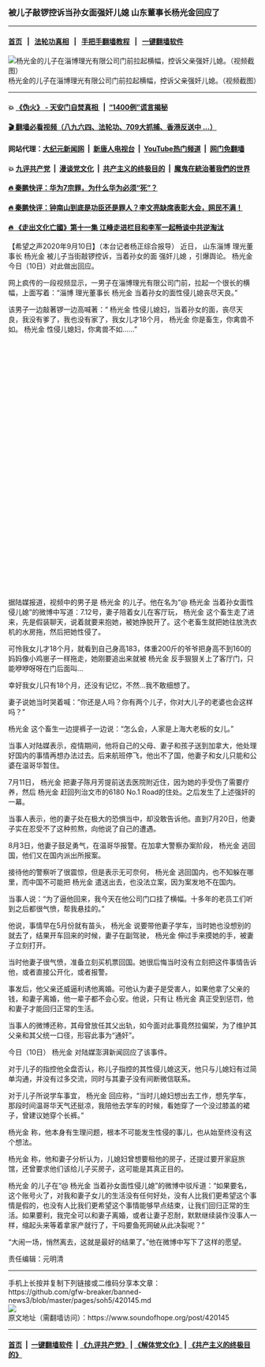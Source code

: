 ### 被儿子敲锣控诉当孙女面强奸儿媳 山东董事长杨光金回应了
------------------------

#### [首页](https://github.com/gfw-breaker/banned-news3/blob/master/README.md) &nbsp;&nbsp;|&nbsp;&nbsp; [法轮功真相](https://github.com/begood0513/basic/blob/master/README.md)  &nbsp;&nbsp;|&nbsp;&nbsp; [手把手翻墙教程](https://github.com/gfw-breaker/guides/wiki)  &nbsp;&nbsp;|&nbsp;&nbsp; [一键翻墙软件](https://github.com/gfw-breaker/nogfw/blob/master/README.md)  



<div><img alt="杨光金的儿子在淄博理光有限公司门前拉起横幅，控诉父亲强奸儿媳。（视频截图）" src="https://img.soundofhope.org/2020-09/yanggj-1599728702328.png"/>
<br/><figcaption class="caption">
 杨光金的儿子在淄博理光有限公司门前拉起横幅，控诉父亲强奸儿媳。（视频截图）
</figcaption></div><hr/>

#### 💥 [《伪火》 - 天安门自焚真相 ](http://141.164.51.119:10000/videos/blog/weihuo.html)&nbsp; |&nbsp; [“1400例”谎言揭秘  ](http://141.164.51.119:10000/videos/blog/jiexi1400.html)

#### [ 🎬  翻墙必看视频（八九六四、法轮功、709大抓捕、香港反送中 ...）](https://github.com/gfw-breaker/links/blob/master/banned.md)

#### 网站代理：[大纪元新闻网](http://167.172.10.89:10080/gb/) &nbsp;|&nbsp; [新唐人电视台](http://167.172.10.89:8808/gb/)  &nbsp;|&nbsp; [YouTube热门频道](http://158.247.203.241/youtube.html) &nbsp;|&nbsp; [网门免翻墙](http://158.247.203.241:11000/show.aspx?name=ogHome)

#### 💥 [九评共产党](http://141.164.51.119:10000/videos/res/jiuping/)&nbsp; |&nbsp; [漫谈党文化](http://141.164.51.119:10000/videos/res/mtdwh/)&nbsp; |&nbsp; [共产主义的终极目的](http://141.164.51.119:10000/videos/res/zjmd/)&nbsp; |&nbsp; [魔鬼在統治著我們的世界](http://141.164.51.119:10000/videos/res/TheSpecter/)  

#### [ 🔥  秦鹏快评：华为7宗罪，为什么华为必须“死”？](http://141.164.51.119:10000/videos/news/qp01.html)

#### [ 🔥  秦鹏快评：钟南山到底是功臣还是罪人？李文亮缺席表彰大会，网民不满！](http://141.164.51.119:10000/videos/news/qp02.html)

#### [ 🔥  《走出文化亡國》第十一集 江峰走进栏目和李军一起畅谈中共逆淘汰](http://141.164.51.119:10000/videos/news/../res/zcwhwg/index.html)

<div><div class="Content__Wrapper sc-1bvya0-0 grZQxZ">
 <p class="meta-top">
  <span class="meta">
   【希望之声2020年9月10日】（本台记者杨正综合报导）
  </span>
  近日，
  <ok href="/term/372058">
   山东淄博
  </ok>
  <ok href="/term/372061">
   理光董事长
  </ok>
  <ok href="/term/372064">
   杨光金
  </ok>
  被儿子当街敲锣控诉，当着孙女的面
  <ok href="/term/372070">
   强奸儿媳
  </ok>
  ，引爆舆论。
  <ok href="/term/372064">
   杨光金
  </ok>
  今日（10日）对此做出回应。
 </p>
 <p>
  网上疯传的一段视频显示，一男子在淄博理光有限公司门前，拉起一个很长的横幅，上面写着：“淄博
  <ok href="/term/372061">
   理光董事长
  </ok>
  <ok href="/term/372064">
   杨光金
  </ok>
  当着孙女的面性侵儿媳丧尽天良。”
 </p>
 <p>
  该男子一边敲著锣一边高喊著：“
  <ok href="/term/372064">
   杨光金
  </ok>
  性侵儿媳妇，当着孙女的面，丧尽天良，我没有爹了，我也没有家了，我女儿才18个月，
  <ok href="/term/372064">
   杨光金
  </ok>
  你是畜生，你禽兽不如。
  <ok href="/term/372064">
   杨光金
  </ok>
  性侵儿媳妇，你禽兽不如……”
 </p>
 <div class="soh-embed">
  <div class="soh-embed-inner">
   <div class="iframely-embed" style="max-width: 550px;">
    <div class="iframely-responsive" style="padding-bottom: 100%;">
    </div>
   </div>
  </div>
 </div>
 <p>
  据陆媒报道，视频中的男子是
  <ok href="/term/372064">
   杨光金
  </ok>
  的儿子。他在名为“@
  <ok href="/term/372064">
   杨光金
  </ok>
  当着孙女面性侵儿媳”的微博中写道：7.12号，妻子陪着女儿在客厅玩，
  <ok href="/term/372064">
   杨光金
  </ok>
  这个畜生走了进来，先是假装聊天，说着就要来抱她，被她挣脱开了。这个老畜生就把她往放洗衣机的水房拖，然后把她性侵了。
 </p>
 <div class="AD_Embed__Wrap-sc-1xslmin-0 igMuqX module desktop">
  <div>
  </div>
 </div>
 <p>
  可怜我女儿才18个月，就看到自己身高183，体重200斤的爷爷把身高不到160的妈妈像小鸡崽子一样拖走，她刚要追出来就被
  <ok href="/term/372064">
   杨光金
  </ok>
  反手狠狠关上了客厅门，只能咿咿呀呀在门后面叫…
 </p>
 <p>
  幸好我女儿只有18个月，还没有记忆，不然…我不敢细想了。
 </p>
 <p>
  妻子说她当时哭着喊：”你还是人吗？你有两个儿子，你对大儿子的老婆也会这样吗？”
 </p>
 <p>
  <ok href="/term/372064">
   杨光金
  </ok>
  这个畜生一边提裤子一边说：“怎么会，人家是上海大老板的女儿。”
 </p>
 <p>
  当事人对陆媒表示，疫情期间，他将自己的父母、妻子和孩子送到加拿大，他处理好国内的事情再想办法过去。后来航班停飞，他出不了国，他妻子和女儿只能和公婆在温哥华暂住。
 </p>
 <p>
  7月11日，
  <ok href="/term/372064">
   杨光金
  </ok>
  把妻子陈月芳提前送去医院附近住，因为她的手受伤了需要疗养，然后
  <ok href="/term/372064">
   杨光金
  </ok>
  赶回列治文市的6180 No.1 Road的住处。之后发生了上述强奸的一幕。
 </p>
 <p>
  当事人表示，他的妻子处在极大的恐惧当中，却没敢告诉他。直到7月20日，他妻子实在忍受不了这种煎熬，向他说了自己的遭遇。
 </p>
 <p>
  8月3日，他妻子鼓足勇气，在温哥华报警。在加拿大警察办案阶段，
  <ok href="/term/372064">
   杨光金
  </ok>
  逃回国，他们又在国内派出所报案。
 </p>
 <p>
  接待他的警察听了很震惊，但是表示无可奈何，
  <ok href="/term/372064">
   杨光金
  </ok>
  逃回国内，也不知躲在哪里，而中国不可能把
  <ok href="/term/372064">
   杨光金
  </ok>
  遣送出去，也没法立案，因为案发地不在国内。
 </p>
 <p>
  当事人说：“为了逼他回来，我今天在他公司门口挂了横幅。十多年的老员工们听到之后都很气愤，帮我悬挂的。”
 </p>
 <p>
  他说，事情早在5月份就有苗头，
  <ok href="/term/372064">
   杨光金
  </ok>
  说要带他妻子学车，当时她也没想别的就去了，结果开车回来的时候，妻子在副驾驶，
  <ok href="/term/372064">
   杨光金
  </ok>
  伸过手来摸她的手，被妻子立刻打开。
 </p>
 <p>
  当时他妻子很气愤，准备立刻买机票回国。她很后悔当时没有立刻把这件事情告诉他，或者直接公开化，或者报警。
 </p>
 <p>
  事发后，他父亲还威逼利诱他离婚。可他认为妻子是受害人，如果他拿了父亲的钱，和妻子离婚，他一辈子都不会心安。他说，只有让
  <ok href="/term/372064">
   杨光金
  </ok>
  真正受到惩罚，他和妻子才能回归正常的生活。
 </p>
 <p>
  当事人的微博还称，其母曾放任其父出轨，如今面对此事竟然拉偏架，为了维护其父亲和其父统一口径，形容此事为“通奸”。
 </p>
 <p>
  今日（10日）
  <ok href="/term/372064">
   杨光金
  </ok>
  对陆媒澎湃新闻回应了该事件。
 </p>
 <p>
  对于儿子的指控他全盘否认，称儿子指控的其性侵儿媳这天，他只与儿媳妇有过简单沟通，并没有过多交流，同时与其妻子没有间断微信联系。
 </p>
 <p>
  对于儿子所说学车事宜，
  <ok href="/term/372064">
   杨光金
  </ok>
  回应称，“当时儿媳妇想出去工作，想先学车，那段时间温哥华天气还挺凉，我陪他去学车的时候，看她穿了一个没过膝盖的裙子，曾建议她穿个长裤。”
 </p>
 <div class="AD_Embed__Wrap-sc-1xslmin-0 igMuqX module desktop">
  <div>
  </div>
 </div>
 <p>
  <ok href="/term/372064">
   杨光金
  </ok>
  称，他本身有生理问题，根本不可能发生性侵的事儿，也从始至终没有这个想法。
 </p>
 <p>
  <ok href="/term/372064">
   杨光金
  </ok>
  称，他和妻子分析认为，儿媳妇曾想要租他的房子，还提过要开家庭旅馆，还曾要求他们该给儿子买房子，这可能是其真正目的。
 </p>
 <p>
  <ok href="/term/372064">
   杨光金
  </ok>
  的儿子在“@
  <ok href="/term/372064">
   杨光金
  </ok>
  当着孙女面性侵儿媳”的微博中驳斥道：“如果要名，这个账号火了，对我和妻子女儿的生活没有任何好处，没有人比我们更希望这个事情是假的，也没有人比我们更希望这个事情能够早点结束，让我们回归正常的生活。如果要利，我完全可以和妻子离婚，或者让妻子忍耐，默默继续装作没事人一样，缩起头来等着拿家产就行了，干吗要鱼死网破从此决裂呢？”
 </p>
 <p>
  “大闹一场，悄然离去，这就是最好的结果了。”他在微博中写下了这样的愿望。
 </p>
 <p class="meta-btm">
  责任编辑：元明清
 </p>
</div>
</div>
<hr/>
手机上长按并复制下列链接或二维码分享本文章：<br/>
https://github.com/gfw-breaker/banned-news3/blob/master/pages/soh5/420145.md <br/>
<a href='https://github.com/gfw-breaker/banned-news3/blob/master/pages/soh5/420145.md'><img src='https://github.com/gfw-breaker/banned-news3/blob/master/pages/soh5/420145.md.png'/></a> <br/>
原文地址（需翻墙访问）：https://www.soundofhope.org/post/420145


------------------------
#### [首页](https://github.com/gfw-breaker/banned-news3/blob/master/README.md) &nbsp;|&nbsp; [一键翻墙软件](https://github.com/gfw-breaker/nogfw/blob/master/README.md) &nbsp;| [《九评共产党》](https://github.com/gfw-breaker/9ping.md/blob/master/README.md#九评之一评共产党是什么) | [《解体党文化》](https://github.com/gfw-breaker/jtdwh.md/blob/master/README.md) | [《共产主义的终极目的》](https://github.com/gfw-breaker/gczydzjmd.md/blob/master/README.md)


<img src='http://gfw-breaker.win/banned-news3/pages/soh5/420145.md' width='0px' height='0px'/>
